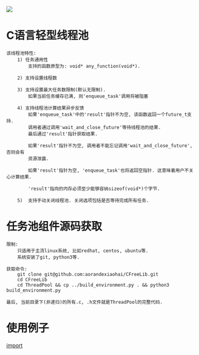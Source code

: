 ![](https://gitee.com/wuzhenhai1/my-cdn/raw/master/ThreadPoolDesign.png)

# C语言轻型线程池

    该线程池特性:
        1) 任务通用性
            支持的函数原型为: void* any_function(void*).

        2) 支持设置线程数

        3) 支持设置最大任务数限制(默认无限制). 
            如果当前任务缓存已满, 则'enqueue_task'调用将被阻塞

        4) 支持线程池计算结果异步反馈
            如果'enqueue_task'中的'result'指针不为空, 该函数返回一个future_t支持.
            调用者通过调用'wait_and_close_future'等待线程池的结果. 
            最后通过'result'指针获取结果.
            
            如果'result'指针不为空, 调用者不能忘记调用'wait_and_close_future', 否则会有
            资源泄露.

            如果'result'指针为空, 'enqueue_task'也将返回空指针. 这意味着用户不关心计算结果.

            'result'指向的内存必须至少能够容纳sizeof(void*)个字节.
        
        5)  支持手动关闭线程池. 关闭选项包括是否等待完成所有任务.

# 任务池组件源码获取

    限制: 
        只适用于主流linux系统, 比如redhat, centos, ubuntu等. 
        系统安装了git, python3等.

    获取命令:
        git clone git@github.com:aorandexiaohai/CFreeLib.git
        cd CFreeLib
        cd ThreadPool && cp ../build_environment.py . && python3 build_environment.py
    
    最后, 当前目录下(非递归)的所有.c, .h文件就是ThreadPool的完整代码.

# 使用例子

[import](https://raw.githubusercontent.com/aorandexiaohai/CFreeLib/master/ThreadPool/examples/example.c)
